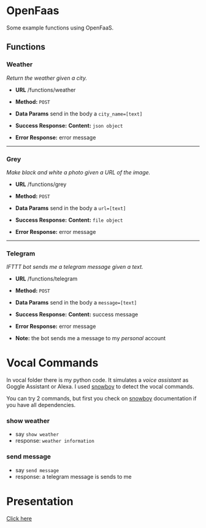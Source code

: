 # OpenFaas

Some example functions using OpenFaaS.

## Functions
### Weather
  _Return the weather given a city._

* **URL** /functions/weather

* **Method:** `POST`

* **Data Params** send in the body a `city_name=[text]`

* **Success Response:** **Content:** `json object`
 
* **Error Response:** error message

---

### Grey
  _Make black and white a photo given a URL of the image._

* **URL** /functions/grey

* **Method:** `POST`

* **Data Params** send in the body a `url=[text]`

* **Success Response:** **Content:** `file object`
 
* **Error Response:** error message


---

### Telegram
  _IFTTT bot sends me a telegram message given a text._

* **URL** /functions/telegram

* **Method:** `POST`

* **Data Params** send in the body a `message=[text]`

* **Success Response:** **Content:** success message
 
* **Error Response:** error message
* **Note:** the bot sends me a message to my *personal* account


# Vocal Commands
In vocal folder there is my python code. It simulates a *voice assistant* as Goggle Assistant or Alexa.
I used <a href="http://docs.kitt.ai/snowboy/">snowboy</a> to detect the vocal commands.

You can try 2 commands, but first you check on <a href="http://docs.kitt.ai/snowboy/">snowboy</a> documentation if you have all dependencies.

### show weather
* say `show weather`
* response: `weather information`

### send message
* say `send message`
* response: a telegram message is sends to me

# Presentation
<a href="https://github.com/jacopo1395/openfaas/blob/master/OpenFaaS.pdf">Click here</a>

